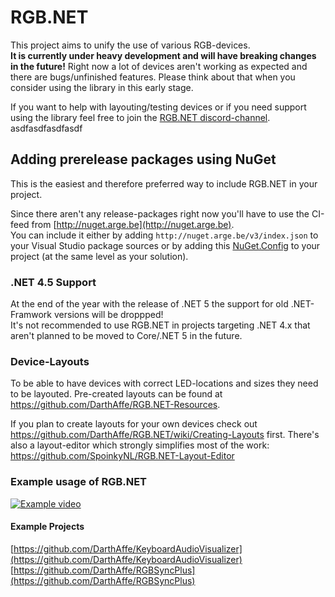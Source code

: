 # RGB.NET

This project aims to unify the use of various RGB-devices.   
**It is currently under heavy development and will have breaking changes in the future!** Right now a lot of devices aren't working as expected and there are bugs/unfinished features. Please think about that when you consider using the library in this early stage.    
   
If you want to help with layouting/testing devices or if you need support using the library feel free to join the [RGB.NET discord-channel](https://discord.gg/9kytURv).
asdfasdfasdfasdf

## Adding prerelease packages using NuGet ##
This is the easiest and therefore preferred way to include RGB.NET in your project.  

Since there aren't any release-packages right now you'll have to use the CI-feed from [http://nuget.arge.be](http://nuget.arge.be).   
You can include it either by adding ```http://nuget.arge.be/v3/index.json``` to your Visual Studio package sources or by adding this [NuGet.Config](https://github.com/DarthAffe/RGB.NET/tree/master/Documentation/NuGet.Config) to your project (at the same level as your solution). 

### .NET 4.5 Support ###
At the end of the year with the release of .NET 5 the support for old .NET-Framwork versions will be droppped!   
It's not recommended to use RGB.NET in projects targeting .NET 4.x that aren't planned to be moved to Core/.NET 5 in the future.


### Device-Layouts
To be able to have devices with correct LED-locations and sizes they need to be layouted. Pre-created layouts can be found at https://github.com/DarthAffe/RGB.NET-Resources.   

If you plan to create layouts for your own devices check out https://github.com/DarthAffe/RGB.NET/wiki/Creating-Layouts first. There's also a layout-editor which strongly simplifies most of the work: https://github.com/SpoinkyNL/RGB.NET-Layout-Editor

### Example usage of RGB.NET
[![Example video](https://img.youtube.com/vi/JLRa0Wv4qso/0.jpg)](http://www.youtube.com/watch?v=JLRa0Wv4qso)

#### Example Projects
[https://github.com/DarthAffe/KeyboardAudioVisualizer](https://github.com/DarthAffe/KeyboardAudioVisualizer)   
[https://github.com/DarthAffe/RGBSyncPlus](https://github.com/DarthAffe/RGBSyncPlus)
